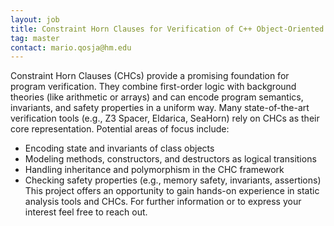 ```yaml
---
layout: job
title: Constraint Horn Clauses for Verification of C++ Object-Oriented Programs
tag: master
contact: mario.qosja@hm.edu
---
```


Constraint Horn Clauses (CHCs) provide a promising foundation for program verification. They combine first-order logic with background theories (like arithmetic or arrays) and can encode program semantics, invariants, and safety properties in a uniform way. Many state-of-the-art verification tools (e.g., Z3 Spacer, Eldarica, SeaHorn) rely on CHCs as their core representation.
Potential areas of focus include:
-	Encoding state and invariants of class objects
-	Modeling methods, constructors, and destructors as logical transitions
-	Handling inheritance and polymorphism in the CHC framework
-	Checking safety properties (e.g., memory safety, invariants, assertions)
This project offers an opportunity to gain hands-on experience in static analysis tools and CHCs.
For further information or to express your interest feel free to reach out.
